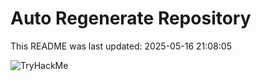 # Auto Regenerate Repository

This README was last updated: 2025-05-16 21:08:05

 ![TryHackMe](https://tryhackme.com/badge/533634)